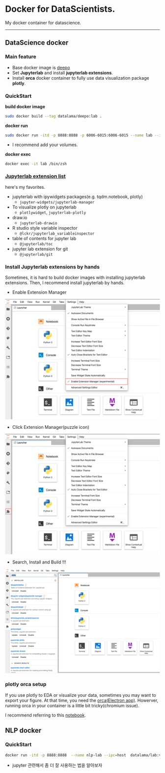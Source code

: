 # Docker for DataScientists.
My docker container for datascience.

---
## DataScience docker
### Main feature
- Base docker image is [deepo](https://github.com/ufoym/deepo)
- Set **Jupyterlab** and install **jupyterlab extensions**.
- Install **orca** docker container to fully use data visualization package **plotly**.

### QuickStart
**build docker image**
```bash
sudo docker build --tag datalama/deepo:lab .
```

**docker run**
```bash
sudo docker run -itd -p 8888:8888 -p 6006-6015:6006-6015 --name lab --ipc=host datalama/deepo:lab jupyter lab --no-browser --ip=0.0.0.0 --allow-root --NotebookApp.token= --notebook-dir='/root'
```
- I recommend add your volumes.

**docker exec**
```bash
docker exec -it lab /bin/zsh
```

### [Jupyterlab extension list](https://github.com/topics/jupyterlab-extension?fbclid=IwAR1rMRoJU-PQEng5cJX7aHvUAOF6ifecASC6Tz61unE07kxNbtjIDa4XMiE)

here's my favorites.
- jupyterlab with ipywidgets packages(e.g. tqdm.notebook, plotly)
    - `jupyter-widgets/jupyterlab-manager`
- To visualize plotly on jupyterlab
    - `plotlywidget`, `jupyterlab-plotly`
- draw.io
    - `jupyterlab-drawio `
- R studio style variable inspector
    - `@lckr/jupyterlab_variableinspector `
- table of contents for jupyter lab
    - `@jupyterlab/toc`
- jupyter lab extension for git
    - `@jupyterlab/git`


### Install Jupyterlab extensions by hands
Sometimes, it is hard to build docker images with installing jupyterlab extensions. Then, I recommend install jupyterlab by hands.

- Enable Extension Manager
<img src="images/screen_1.png">

- Click Extension Manager(puzzle icon)
<img src="images/screen_2.png">

- Search, Install and Build !!!
<img src="images/screen_3.png">

### plotly orca setup
If you use plotly to EDA or visualize your data, sometimes you may want to export your figure. At that time, you need the [orca(Electron app)](https://github.com/plotly/orca). Howerver, running orca in your container is a little bit tricky(chromium issue).

I recommend referring to this [notebook]().


## NLP docker
### QuickStart
```bash
docker run -itd -p 8888:8888  --name nlp-lab --ipc=host  datalama/lab:v2 jupyter lab --no-browser --ip=0.0.0.0 --allow-root --NotebookApp.token= --notebook-dir='/root'
```

- jupyter 관련해서 좀 더 잘 사용하는 법을 알아보자